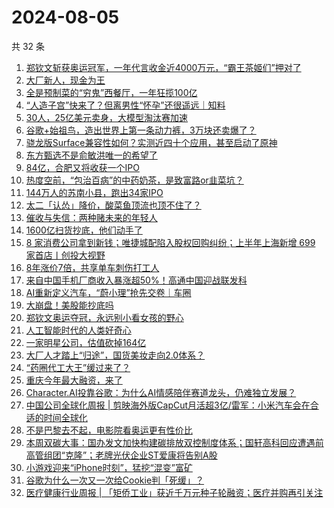 # 2024-08-05

共 32 条

<!-- BEGIN 36KR -->
<!-- 最后更新时间 2024-08-05 01:01:01 +0800 -->
1. [郑钦文斩获奥运冠军，一年代言收金近4000万元，“霸王茶姬们”押对了](https://36kr.com/p/2890656696769410)
1. [大厂新人，现金为王](https://36kr.com/p/2891290218208129)
1. [全是预制菜的“穷鬼”西餐厅，一年狂揽100亿](https://36kr.com/p/2890468569864839)
1. [“人造子宫”快来了？但离男性“怀孕”还很遥远｜知料](https://36kr.com/p/2890514596043652)
1. [30人，25亿美元卖身，大模型淘汰赛加速](https://36kr.com/p/2889924309244807)
1. [谷歌+始祖鸟，造出世界上第一条动力裤，3万块还卖爆了？](https://36kr.com/p/2891322717248391)
1. [骁龙版Surface兼容性如何？实测近四十个应用，甚至启动了原神](https://36kr.com/p/2890252062251910)
1. [东方甄选不是俞敏洪唯一的希望了](https://36kr.com/p/2890312072551302)
1. [84亿，合肥又将收获一个IPO](https://36kr.com/p/2890135379729284)
1. [热度空前，“包治百病”的中药奶茶，是致富路or韭菜坑？](https://36kr.com/p/2891170995853960)
1. [144万人的苏南小县，跑出34家IPO](https://36kr.com/p/2891244754967169)
1. [太二「认怂」降价，酸菜鱼顶流也顶不住了？](https://36kr.com/p/2889917238860673)
1. [催收与失信：两种赌未来的年轻人](https://36kr.com/p/2891268735130500)
1. [1600亿扫货抄底，他们动手了](https://36kr.com/p/2889953616534402)
1. [8 家消费公司拿到新钱；唯捷城配陷入股权回购纠纷；上半年上海新增 699 家首店丨创投大视野](https://36kr.com/p/2889839856605830)
1. [8年涨价7倍，共享单车刺伤打工人](https://36kr.com/p/2891295520742017)
1. [来自中国手机厂商收入暴涨超50%！高通中国迎战联发科](https://36kr.com/p/2890493311605379)
1. [AI重新定义汽车，“蔚小理”抢先交卷｜车圈](https://36kr.com/p/2890595356678787)
1. [大崩盘！美股能抄底吗](https://36kr.com/p/2890227478076036)
1. [郑钦文奥运夺冠，永远别小看女孩的野心](https://36kr.com/p/2891759773801097)
1. [人工智能时代的人类好奇心](https://36kr.com/p/2874360828465541)
1. [一家明星公司，估值砍掉164亿](https://36kr.com/p/2891236578253696)
1. [大厂人才踏上“归途”，国货美妆走向2.0体系？](https://36kr.com/p/2890321804057218)
1. [“药圈代工大王”缓过来了？](https://36kr.com/p/2891378009594496)
1. [重庆今年最大融资，来了](https://36kr.com/p/2890196881906311)
1. [Character.AI投靠谷歌：为什么AI情感陪伴赛道龙头，仍难独立发展？](https://36kr.com/p/2890267076860803)
1. [中国公司全球化周报 | 剪映海外版CapCut月活超3亿/雷军：小米汽车会在合适的时间全球化](https://36kr.com/p/2890059428060036)
1. [不是巴黎去不起，电影院看奥运更有性价比](https://36kr.com/p/2891614323628935)
1. [本周双碳大事：国办发文加快构建碳排放双控制度体系；国轩高科回应遭遇前高管组团“克隆”；老牌光伏企业ST爱康将告别A股](https://36kr.com/p/2890598976494208)
1. [小游戏迎来“iPhone时刻”，猛挖“混变”富矿](https://36kr.com/p/2891176317721728)
1. [谷歌为什么一次又一次给Cookie判「死缓」？](https://36kr.com/p/2891231258008961)
1. [医疗健康行业周报 | 「矩侨工业」获近千万元种子轮融资；医疗并购再引关注](https://36kr.com/p/2891844100496265)
<!-- END 36KR -->
